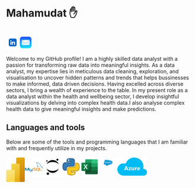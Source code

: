 <h1>
Mahamudat ✋
<br>
<br>
<a href="https://www.linkedin.com/in/mahamudat-oke-abiodun/" target="_blank">
  <img align="left" alt="Mahamudat | LinkedIn" width="35px" src="./linkedin.png" />
</a>
<a href="mailto:Mahamudatoke@gmail.com">
  <img align="left" alt="Mahamudat | LinkedIn" width="35px" src="./mailicon.png" />
</a> 
<br></h1>
Welcome to my GitHub profile! 
I am a highly skilled data analyst with a passion for transforming raw data into meaningful insights.
As a data analyst, my expertise lies in meticulous data cleaning, exploration, and visualisation to uncover hidden patterns and trends that helps bussinesses to make informed, data driven decisions.
Having excelled across diverse sectors, I bring a wealth of experience to the table. In my present role as a data analyst within the health and wellbeing sector, I develop insightful visualizations by delving into complex health data.I also analyse complex health data to give meaningful insights and make predictions.<br>
<h2>Languages and tools</h2>
Below are some of the tools and programming languages that I am familiar with and frequently utilize in my projects.
<br>
<br>
<img align="left"  width="50px" src="./power-bi.svg" />
<img align="left"  width="50px" src="./mysql" />
<img align="left"  width="50px" src="./jupyter" />
<img align="left"  width="50px" src="./python" />
<img align="left"  width="50px" src="./file-type-excel.svg" />
<img align="left"  width="50px" src="./Salesforce-logo.jpg" />
<img align="left"  width="80px" src="./microsoft-azure.svg" />





